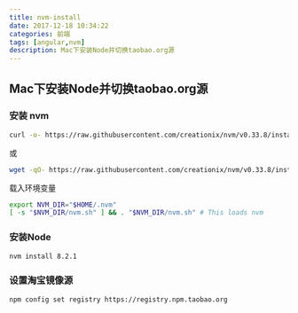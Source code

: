 ```yaml
---
title: nvm-install
date: 2017-12-18 10:34:22
categories: 前端
tags: [angular,nvm]
description: Mac下安装Node并切换taobao.org源
---
```


## Mac下安装Node并切换taobao.org源

### 安装 nvm

```bash
curl -o- https://raw.githubusercontent.com/creationix/nvm/v0.33.8/install.sh | bash
```
或
```bash
wget -qO- https://raw.githubusercontent.com/creationix/nvm/v0.33.8/install.sh | bash
```
载入环境变量
```bash
export NVM_DIR="$HOME/.nvm"
[ -s "$NVM_DIR/nvm.sh" ] && . "$NVM_DIR/nvm.sh" # This loads nvm
```

### 安装Node

```bash
nvm install 8.2.1
```
### 设置淘宝镜像源

```bash
npm config set registry https://registry.npm.taobao.org
```
